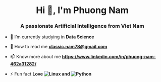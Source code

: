 

<!--
**2Phuong5Nam4/2Phuong5Nam4** is a ✨ _special_ ✨ repository because its `README.md` (this file) appears on your GitHub profile.

Here are some ideas to get you started:

- 🔭 I’m currently working on ...
- 🌱 I’m currently learning ...
- 👯 I’m looking to collaborate on ...
- 🤔 I’m looking for help with ...
- 💬 Ask me about ...
- 📫 How to reach me: ...
- 😄 Pronouns: ...
- ⚡ Fun fact: ...
-->

<h1 align="center">Hi 👋, I'm Phuong Nam</h1>
<h3 align="center">A passionate Artificial Intelligence from Viet Nam</h3>

- 🔭 I’m currently studying in **Data Science**

- 🌱 How to read me **classic.nam78@gmail.com**

- 📫 Know more about me **https://www.linkedin.com/in/phuong-nam-462a31282/**

- ⚡ Fun fact **Love ![Linux](https://img.shields.io/badge/-Linux-FCC624?style=flat&logo=Linux&logoColor=black) and ![Python](https://img.shields.io/badge/-Python-3776AB?style=flat&logo=Python&logoColor=white)**
